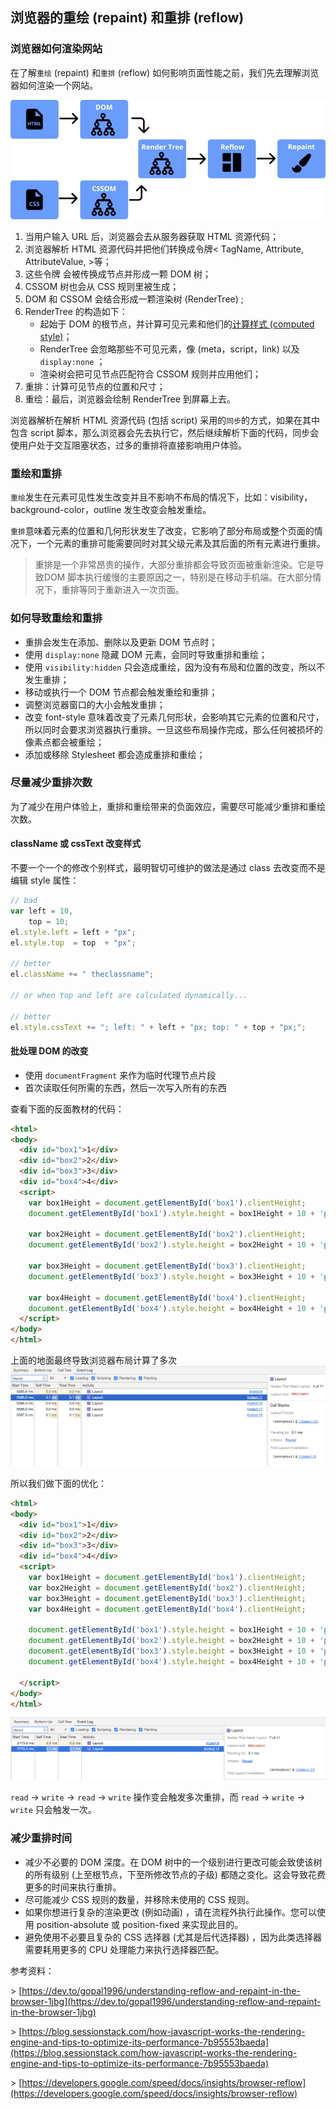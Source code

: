 ## 浏览器的重绘 (repaint) 和重排 (reflow)  
### 浏览器如何渲染网站

在了解`重绘` (repaint) 和`重排` (reflow) 如何影响页面性能之前，我们先去理解浏览器如何渲染一个网站。

<img src='reflow_repaint.png'>

1. 当用户输入 URL 后，浏览器会去从服务器获取 HTML 资源代码；
2. 浏览器解析 HTML 资源代码并把他们转换成令牌< TagName, Attribute, AttributeValue, >等；
3. 这些令牌 会被传换成节点并形成一颗 DOM 树；
4. CSSOM 树也会从 CSS 规则里被生成；
5. DOM 和 CSSOM 会结合形成一颗渲染树 (RenderTree) ;
6. RenderTree 的构造如下：
    * 起始于 DOM 的根节点，并计算可见元素和他们的[计算样式 (computed style)](https://www.w3.org/TR/1998/REC-CSS2-19980512/cascade.html#computed-value)；
    * RenderTree 会忽略那些不可见元素，像 (meta，script，link) 以及 `display:none` ；
    * 渲染树会把可见节点匹配符合 CSSOM 规则并应用他们；
7. 重排：计算可见节点的位置和尺寸；
8. 重绘：最后，浏览器会绘制 RenderTree 到屏幕上去。

浏览器解析在解析 HTML 资源代码 (包括 script) 采用的`同步`的方式，如果在其中包含 script 脚本，那么浏览器会先去执行它，然后继续解析下面的代码，同步会使用户处于交互阻塞状态，过多的重排将直接影响用户体验。

### 重绘和重排

`重绘`发生在元素可见性发生改变并且不影响不布局的情况下，比如：visibility，background-color，outline 发生改变会触发重绘。

`重排`意味着元素的位置和几何形状发生了改变，它影响了部分布局或整个页面的情况下，一个元素的重排可能需要同时对其父级元素及其后面的所有元素进行重排。

> 重排是一个非常昂贵的操作，大部分重排都会导致页面被重新渲染。它是导致DOM 脚本执行缓慢的主要原因之一，特别是在移动手机端。在大部分情况下，重排等同于重新进入一次页面。

### 如何导致重绘和重排

* 重排会发生在添加、删除以及更新 DOM 节点时；
* 使用 `display:none` 隐藏 DOM 元素，会同时导致重排和重绘；
* 使用 `visibility:hidden` 只会造成重绘，因为没有布局和位置的改变，所以不发生重排；
* 移动或执行一个 DOM 节点都会触发重绘和重排；
* 调整浏览器窗口的大小会触发重排；
* 改变 font-style 意味着改变了元素几何形状，会影响其它元素的位置和尺寸，所以同时会要求浏览器执行重排。一旦这些布局操作完成，那么任何被损坏的像素点都会被重绘；
* 添加或移除 Stylesheet 都会造成重排和重绘；

### 尽量减少重排次数

为了减少在用户体验上，重排和重绘带来的负面效应，需要尽可能减少重排和重绘次数。

#### className 或 cssText 改变样式

不要一个一个的修改个别样式，最明智切可维护的做法是通过 class 去改变而不是编辑 style 属性：
  
``` javascript
// bad
var left = 10,
    top = 10;
el.style.left = left + "px";
el.style.top  = top  + "px";

// better 
el.className += " theclassname";

// or when top and left are calculated dynamically...

// better
el.style.cssText += "; left: " + left + "px; top: " + top + "px;";
```

#### 批处理 DOM 的改变

* 使用 `documentFragment` 来作为临时代理节点片段
* 首次读取任何所需的东西，然后一次写入所有的东西

查看下面的反面教材的代码：

``` html
<html>
<body>
  <div id="box1">1</div>
  <div id="box2">2</div>
  <div id="box3">3</div>
  <div id="box4">4</div>
  <script>
    var box1Height = document.getElementById('box1').clientHeight;
    document.getElementById('box1').style.height = box1Height + 10 + 'px';

    var box2Height = document.getElementById('box2').clientHeight;
    document.getElementById('box2').style.height = box2Height + 10 + 'px';

    var box3Height = document.getElementById('box3').clientHeight;
    document.getElementById('box3').style.height = box3Height + 10 + 'px';

    var box4Height = document.getElementById('box4').clientHeight;
    document.getElementById('box4').style.height = box4Height + 10 + 'px';
  </script>
</body>
</html>
```

上面的地面最终导致浏览器布局计算了多次
![chrome_dev_debug1](chrome_dev_debug1.png)

所以我们做下面的优化：

``` html
<html>
<body>
  <div id="box1">1</div>
  <div id="box2">2</div>
  <div id="box3">3</div>
  <div id="box4">4</div>
  <script>
    var box1Height = document.getElementById('box1').clientHeight;
    var box2Height = document.getElementById('box2').clientHeight;
    var box3Height = document.getElementById('box3').clientHeight;
    var box4Height = document.getElementById('box4').clientHeight;

    document.getElementById('box1').style.height = box1Height + 10 + 'px';
    document.getElementById('box2').style.height = box2Height + 10 + 'px';
    document.getElementById('box3').style.height = box3Height + 10 + 'px';
    document.getElementById('box4').style.height = box4Height + 10 + 'px';
    
  </script>
</body>
</html>
```

![chrome_dev_debug2](chrome_dev_debug2.png)

 `read` -> `write` -> `read` -> `write` 操作变会触发多次重排，而 `read` -> `write` -> `write` 只会触发一次。

### 减少重排时间

* 减少不必要的 DOM 深度。在 DOM 树中的一个级别进行更改可能会致使该树的所有级别 (上至根节点，下至所修改节点的子级) 都随之变化。这会导致花费更多的时间来执行重排。
* 尽可能减少 CSS 规则的数量，并移除未使用的 CSS 规则。
* 如果你想进行复杂的渲染更改 (例如动画) ，请在流程外执行此操作。您可以使用 position-absolute 或 position-fixed 来实现此目的。
* 避免使用不必要且复杂的 CSS 选择器 (尤其是后代选择器) ，因为此类选择器需要耗用更多的 CPU 处理能力来执行选择器匹配。

参考资料：

\> [https://dev.to/gopal1996/understanding-reflow-and-repaint-in-the-browser-1jbg](https://dev.to/gopal1996/understanding-reflow-and-repaint-in-the-browser-1jbg)

\> [https://blog.sessionstack.com/how-javascript-works-the-rendering-engine-and-tips-to-optimize-its-performance-7b95553baeda](https://blog.sessionstack.com/how-javascript-works-the-rendering-engine-and-tips-to-optimize-its-performance-7b95553baeda)

\> [https://developers.google.com/speed/docs/insights/browser-reflow](https://developers.google.com/speed/docs/insights/browser-reflow)
